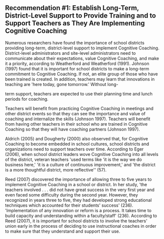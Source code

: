 ## Recommendation #1: Establish Long-Term, District-Level Support to Provide Training and to Support Teachers as They Are Implementing Cognitive Coaching

Numerous researchers have found the importance of school districts providing long-term, district-level support to implement Cognitive Coaching. District-level administrators and site-level administrators need to communicate about their expectations, value Cognitive Coaching, and make it a priority, according to Weatherford and Weatherford (1991). Johnson (1997) found that it is important for school districts to make a long-term commitment to Cognitive Coaching. If not, an elite group of those who have been trained is created. In addition, teachers may learn that innovations in teaching are 'here today, gone tomorrow.' Without long-

term support, teachers are expected to use their planning time and lunch periods for coaching.

Teachers will benefit from practicing Cognitive Coaching in meetings and other district events so that they can see the importance and value of coaching and internalize the skills (Johnson 1997). Teachers will benefit from having other teachers in their school who are trained in Cognitive Coaching so that they will have coaching partners (Johnson 1997).

Aldrich (2005) and Dougherty (2000) also observed that, for Cognitive Coaching to become embedded in school cultures, school districts and organizations need to support teachers over time. According to Eger (2006), when school district leaders wove Cognitive Coaching into all levels of the district, veteran teachers 'used terms like 'it is the way we do business here,' 'it is a culture of continuous improvement,' and 'the district is a more thoughtful district, more reflective'' (57).

Reed (2007) discovered the importance of allowing three to five years to implement Cognitive Coaching in a school or district. In her study, 'the teachers involved . . . did not have great success in the very first year and even faced some difficulty during the second year. However, they recognized in years three to five, they had developed strong educational techniques which accounted for their students' success' (236). 'Implementation of any innovation or reform is a process. It takes time to build capacity and understanding within a faculty/staff' (236). According to Reed (2007), it is important for school districts to involve the teachers' union early in the process of deciding to use instructional coaches in order to make sure that they understand and support their use.